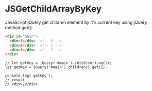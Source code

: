 # JSGetChildArrayByKey
JavaScript jQuery get children element by it's current key using jQuery method get();

```HTML
<div id="main">
  <div>1</div>  <!-- 0 -->
  <div>2</div>  <!-- 1 -->
  <div>3</div>  <!-- 2 -->
</div>
```

```JS
// let getKey = jQuery('#main').children().eq(1);
let getKey = jQuery('#main').children().get(1);

console.log( getKey );
// result 
// <div>2</div>
```
